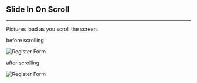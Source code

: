 ## Slide In On Scroll

<hr>

Pictures load as you scroll the screen.

before scrolling

![Register Form](https://i.hizliresim.com/tQGSsH.png)

after scrolling

![Register Form](https://i.hizliresim.com/0d1Kob.png)
